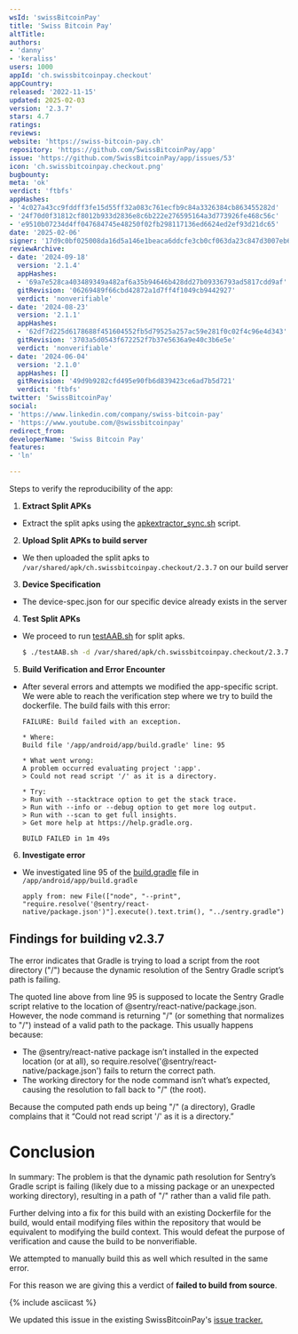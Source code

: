 ```yaml
---
wsId: 'swissBitcoinPay'
title: 'Swiss Bitcoin Pay'
altTitle: 
authors:
- 'danny'
- 'keraliss'
users: 1000
appId: 'ch.swissbitcoinpay.checkout'
appCountry: 
released: '2022-11-15'
updated: 2025-02-03
version: '2.3.7'
stars: 4.7
ratings: 
reviews: 
website: 'https://swiss-bitcoin-pay.ch'
repository: 'https://github.com/SwissBitcoinPay/app'
issue: 'https://github.com/SwissBitcoinPay/app/issues/53'
icon: 'ch.swissbitcoinpay.checkout.png'
bugbounty: 
meta: 'ok'
verdict: 'ftbfs'
appHashes:
- '4c027a43cc9fddff3fe15d55ff32a083c761ecfb9c84a3326384cb863455282d'
- '24f70d0f31812cf8012b933d2836e8c6b222e276595164a3d773926fe468c56c'
- 'e9510b07234d4ff047684745e48250f02fb298117136ed6624ed2ef93d21dc65'
date: '2025-02-06'
signer: '17d9c0bf025008da16d5a146e1beaca6ddcfe3cb0cf063da23c847d3007eb621'
reviewArchive:
- date: '2024-09-18'
  version: '2.1.4'
  appHashes:
  - '69a7e528ca403489349a482af6a35b94646b428dd27b09336793ad5817cdd9af'
  gitRevision: '06269489f66cbd42872a1d7ff4f1049cb9442927'
  verdict: 'nonverifiable'
- date: '2024-08-23'
  version: '2.1.1'
  appHashes:
  - '62df7d225d6178688f451604552fb5d79525a257ac59e281f0c02f4c96e4d343'
  gitRevision: '3703a5d0543f672252f7b37e5636a9e40c3b6e5e'
  verdict: 'nonverifiable'
- date: '2024-06-04'
  version: '2.1.0'
  appHashes: []
  gitRevision: '49d9b9282cfd495e90fb6d839423ce6ad7b5d721'
  verdict: 'ftbfs'
twitter: 'SwissBitcoinPay'
social:
- 'https://www.linkedin.com/company/swiss-bitcoin-pay'
- 'https://www.youtube.com/@swissbitcoinpay'
redirect_from: 
developerName: 'Swiss Bitcoin Pay'
features:
- 'ln'

---
```


Steps to verify the reproducibility of the app: 

1. **Extract Split APKs**
  - Extract the split apks using the [apkextractor_sync.sh](https://gitlab.com/walletscrutiny/walletScrutinyCom/-/blob/master/apkextractor_sync.sh) script.
2. **Upload Split APKs to build server**
  - We then uploaded the split apks to `/var/shared/apk/ch.swissbitcoinpay.checkout/2.3.7` on our build server
3. **Device Specification**
  - The device-spec.json for our specific device already exists in the server
4. **Test Split APKs**
  - We proceed to run [testAAB.sh](https://gitlab.com/walletscrutiny/walletScrutinyCom/-/blob/master/testAAB.sh) for split apks.
    ```bash
    $ ./testAAB.sh -d /var/shared/apk/ch.swissbitcoinpay.checkout/2.3.7 -s /var/shared/device-spec/a11/device-spec.json
    ```

5. **Build Verification and Error Encounter**
  - After several errors and attempts we modified the app-specific script. We were able to reach the verification step where we try to build the dockerfile. The build fails with this error:

    ```
    FAILURE: Build failed with an exception.

    * Where:
    Build file '/app/android/app/build.gradle' line: 95

    * What went wrong:
    A problem occurred evaluating project ':app'.
    > Could not read script '/' as it is a directory.

    * Try:
    > Run with --stacktrace option to get the stack trace.
    > Run with --info or --debug option to get more log output.
    > Run with --scan to get full insights.
    > Get more help at https://help.gradle.org.

    BUILD FAILED in 1m 49s
    ```

6. **Investigate error**
  - We investigated line 95 of the [build.gradle](https://github.com/SwissBitcoinPay/app/blob/b25046e56ac36460d82dd8dba73882318a4aa666/android/app/build.gradle#L95) file in `/app/android/app/build.gradle`
    ```
    apply from: new File(["node", "--print", "require.resolve('@sentry/react-native/package.json')"].execute().text.trim(), "../sentry.gradle")
    ```

## Findings for building v2.3.7

The error indicates that Gradle is trying to load a script from the root directory ("/") because the dynamic resolution of the Sentry Gradle script’s path is failing.

The quoted line above from line 95 is supposed to locate the Sentry Gradle script relative to the location of @sentry/react-native/package.json. However, the node command is returning "/" (or something that normalizes to "/") instead of a valid path to the package. This usually happens because:

- The @sentry/react-native package isn’t installed in the expected location (or at all), so require.resolve('@sentry/react-native/package.json') fails to return the correct path.
- The working directory for the node command isn’t what’s expected, causing the resolution to fall back to "/" (the root).

Because the computed path ends up being "/" (a directory), Gradle complains that it “Could not read script '/' as it is a directory.”

# Conclusion

In summary: The problem is that the dynamic path resolution for Sentry’s Gradle script is failing (likely due to a missing package or an unexpected working directory), resulting in a path of "/" rather than a valid file path.

Further delving into a fix for this build with an existing Dockerfile for the build, would entail modifying files within the repository that would be equivalent to modifying the build context. This would defeat the purpose of verification and cause the build to be nonverifiable.

We attempted to manually build this as well which resulted in the same error.

For this reason we are giving this a verdict of **failed to build from source**.

{% include asciicast %}

We updated this issue in the existing SwissBitcoinPay's [issue tracker.](https://github.com/SwissBitcoinPay/app/issues/107)
